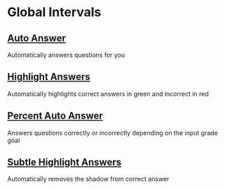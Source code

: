 # Global Intervals

## [Auto Answer](autoAnswer.js)
Automatically answers questions for you

## [Highlight Answers](highlightAnswers.js)
Automatically highlights correct answers in green and incorrect in red

## [Percent Auto Answer](percentAutoAnswer.js)
Answers questions correctly or incorrectly depending on the input grade goal

## [Subtle Highlight Answers](subtleHighlightAnswers.js)
Automatically removes the shadow from correct answer